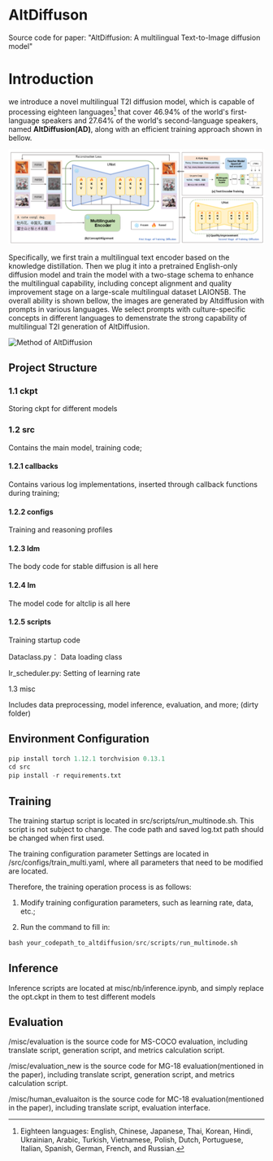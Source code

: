 # AltDiffuson
Source code for paper: "AltDiffusion: A multilingual Text-to-Image diffusion model"

# Introduction

we introduce a novel multilingual T2I diffusion model, which is capable of processing eighteen languages[^1] that cover 46.94\% of the world's first-language speakers and 27.64\% of the world's second-language speakers, named **AltDiffusion(AD)**, along with an efficient training approach shown in bellow.

![Method of AltDiffusion](./img_cash/main.png)

Specifically, we first train a multilingual text encoder based on the knowledge distillation. Then we plug it into a pretrained English-only diffusion model and train the model with a two-stage schema to enhance the multilingual capability, including concept alignment and quality improvement stage on a large-scale multilingual dataset LAION5B. The overall ability is shown bellow, the images are generated by Altdiffusion with prompts in various languages. We select prompts with culture-specific concepts in different languages to demenstrate the strong capability of multilingual T2I generation of AltDiffusion.

![Method of AltDiffusion](./img_cash/18-2-2.png)

[^1]:Eighteen languages: English, Chinese, Japanese, Thai, Korean, Hindi, Ukrainian, Arabic, Turkish, Vietnamese, Polish, Dutch, Portuguese, Italian, Spanish, German, French, and Russian.

## Project Structure

### 1.1 ckpt

Storing ckpt for different models

### 1.2 src

Contains the main model, training code;

#### 1.2.1 callbacks

Contains various log implementations, inserted through callback functions during training;

#### 1.2.2 configs

Training and reasoning profiles

#### 1.2.3 ldm

The body code for stable diffusion is all here

#### 1.2.4 lm

The model code for altclip is all here

#### 1.2.5 scripts

Training startup code


Dataclass.py： Data loading class

lr_scheduler.py: Setting of learning rate

1.3 misc

Includes data preprocessing, model inference, evaluation, and more; (dirty folder)


## Environment Configuration

```python
pip install torch 1.12.1 torchvision 0.13.1
cd src
pip install -r requirements.txt
```

## Training

The training startup script is located in src/scripts/run_multinode.sh. This script is not subject to change. The code path and saved log.txt path should be changed when first used.

The training configuration parameter Settings are located in /src/configs/train_multi.yaml, where all parameters that need to be modified are located.

Therefore, the training operation process is as follows:



1. Modify training configuration parameters, such as learning rate, data, etc.;

2. Run the command to fill in:

```python
bash your_codepath_to_altdiffusion/src/scripts/run_multinode.sh
```

## Inference

Inference scripts are located at misc/nb/inference.ipynb, and simply replace the opt.ckpt in them to test different models

## Evaluation

/misc/evaluation is the source code for MS-COCO evaluation, including translate script, generation script, and metrics calculation script.

/misc/evaluation_new is the source code for MG-18 evaluation(mentioned in the paper), including translate script, generation script, and metrics calculation script.

/misc/human_evaluaiton is the source code for MC-18 evaluation(mentioned in the paper), including translate script,
evaluation interface.
